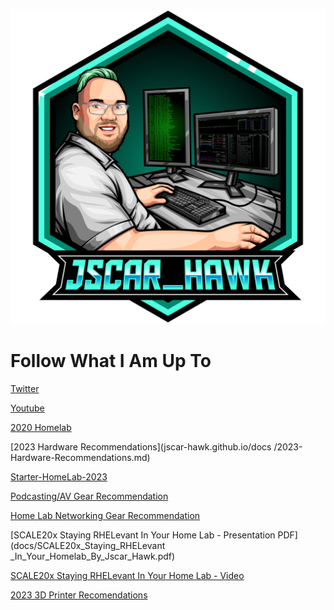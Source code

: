 ![](Jscar_Hawk_logo-transparent.png)

# Follow What I Am Up To

[Twitter](https://twitter.com/jscar_hawk)


[Youtube](https://www.youtube.com/channel/UCuyodMIAidoBOiFcHyh0Gcg)


[2020 Homelab](docs/2020_Mobile_Vlog_Podcasting_Gear_Recommendation.adoc)


[2023 Hardware Recommendations](jscar-hawk.github.io/docs
/2023-Hardware-Recommendations.md)


[Starter-HomeLab-2023](docs/Starter-HomeLab-2023.md)


[Podcasting/AV Gear Recommendation](docs/Podcast_Hardware.adoc)


[Home Lab Networking Gear Recommendation](docs/Home_Lab_Networking_Gear_Recommendation.adoc)

[SCALE20x Staying RHELevant  In Your Home Lab - Presentation PDF](docs/SCALE20x_Staying_RHELevant _In_Your_Homelab_By_Jscar_Hawk.pdf)

[SCALE20x Staying RHELevant  In Your Home Lab - Video](https://www.youtube.com/watch?v=rt2DCLRda1g)

[2023 3D Printer Recomendations](docs/2023-3d-Printers.adoc)
